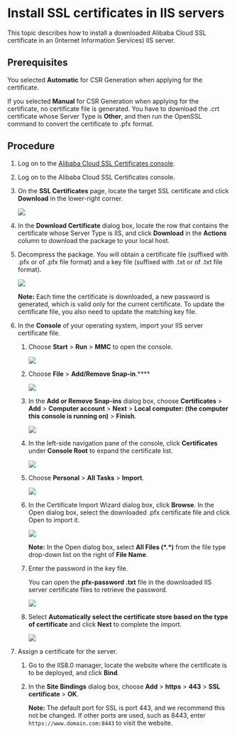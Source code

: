 # Install SSL certificates in IIS servers

This topic describes how to install a downloaded Alibaba Cloud SSL certificate in an \(Internet Information Services\) IIS server.

## Prerequisites

You selected **Automatic** for CSR Generation when applying for the certificate.

If you selected **Manual** for CSR Generation when applying for the certificate, no certificate file is generated. You have to download the .crt certificate whose Server Type is **Other**, and then run the OpenSSL command to convert the certificate to .pfx format.

## Procedure

1.  Log on to the [Alibaba Cloud SSL Certificates console](https://yundunnext.console.aliyun.com/?p=casnext#/overview/cn-hangzhou).
2.  Log on to the Alibaba Cloud SSL Certificates console.
3.  On the **SSL Certificates** page, locate the target SSL certificate and click **Download** in the lower-right corner.

    ![](https://static-aliyun-doc.oss-accelerate.aliyuncs.com/assets/img/en-US/9199797851/p33499.png)

4.  In the **Download Certificate** dialog box, locate the row that contains the certificate whose Server Type is IIS, and click **Download** in the **Actions** column to download the package to your local host.
5.  Decompress the package. You will obtain a certificate file \(suffixed with .pfx or of .pfx file format\) and a key file \(suffixed with .txt or of .txt file format\).

    ![](https://static-aliyun-doc.oss-accelerate.aliyuncs.com/assets/img/66003/156447255633691_en-US.png)

    **Note:** Each time the certificate is downloaded, a new password is generated, which is valid only for the current certificate. To update the certificate file, you also need to update the matching key file.

6.  In the **Console** of your operating system, import your IIS server certificate file.
    1.  Choose **Start** \> **Run** \> **MMC** to open the console.

        ![](https://static-aliyun-doc.oss-accelerate.aliyuncs.com/assets/img/66003/156447255633701_en-US.png)

    2.  Choose **File** \> **Add/Remove Snap-in**.****

        ![](https://static-aliyun-doc.oss-accelerate.aliyuncs.com/assets/img/66003/156447255633702_en-US.png)

    3.  In the **Add or Remove Snap-ins** dialog box, choose **Certificates** \> **Add** \> **Computer account** \> **Next** \> **Local computer: \(the computer this console is running on\)** \> **Finish**.

        ![](https://static-aliyun-doc.oss-accelerate.aliyuncs.com/assets/img/66003/156447255633703_en-US.png)

    4.  In the left-side navigation pane of the console, click **Certificates** under **Console Root** to expand the certificate list.

        ![](https://static-aliyun-doc.oss-accelerate.aliyuncs.com/assets/img/66003/156447255633705_en-US.png)

    5.  Choose **Personal** \> **All Tasks** \> **Import**.

        ![](https://static-aliyun-doc.oss-accelerate.aliyuncs.com/assets/img/66003/156447255633706_en-US.png)

    6.  In the Certificate Import Wizard dialog box, click **Browse**. In the Open dialog box, select the downloaded .pfx certificate file and click Open to import it.

        ![](https://static-aliyun-doc.oss-accelerate.aliyuncs.com/assets/img/66003/156447255633837_en-US.png)

        **Note:** In the Open dialog box, select **All Files \(\*.\*\)** from the file type drop-down list on the right of **File Name**.

    7.  Enter the password in the key file.

        You can open the **pfx-password .txt** file in the downloaded IIS server certificate files to retrieve the password.

        ![](https://static-aliyun-doc.oss-accelerate.aliyuncs.com/assets/img/66003/156447255633838_en-US.png)

    8.  Select **Automatically select the certificate store based on the type of certificate** and click **Next** to complete the import.

        ![](https://static-aliyun-doc.oss-accelerate.aliyuncs.com/assets/img/66003/156447255733839_en-US.png)

7.  Assign a certificate for the server.
    1.  Go to the IIS8.0 manager, locate the website where the certificate is to be deployed, and click **Bind**.
    2.  In the **Site Bindings** dialog box, choose **Add** \> **https** \> **443** \> **SSL certificate** \> **OK**.

        **Note:** The default port for SSL is port 443, and we recommend this not be changed. If other ports are used, such as 8443, enter `https://www.domain.com:8443` to visit the website.


